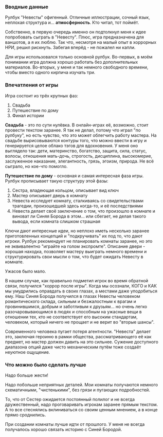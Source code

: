 ### Вводные данные

Рулбук "Невесты" офигенный. Отличные иллюстрации, сочный язык, неплохая структура и... **атмосферность**. Кто читал, тот поймёт.

Собственно, в первую очередь именно он подтолкнул меня к идее попробовать сыграть в "Невесту". Плюс, игра предназначена для ваншотов, а я их люблю. Так что, несмотря на малый опыт в хоррорных НРИ, решил рискнуть. Забегая вперёд - не пожалел ни капли.

Для игры использовался только основной рулбук. Во-первых, в моём понимании игра должна хорошо работать без дополнительных материалов. Во-вторых, у меня и так немного свободного времени, чтобы вместо одного кирпича изучать три.

### Впечатления от игры

Игра состоит из трёх крупных фаз:
1. Свадьба
2. Путешествие по дому
3. Финал истории

**Свадьба** - это по сути нулёвка. В онлайн-играх её, возможно, стоит провести текстом заранее. Я так не делал, потому что играл "по рулбуку", но есть чувство, что это может облегчить работу мастера.
На свадьбе вырисовываются контуры того, что можно ввести в игру и генерируется целое облако тэгов для вдохновения. У меня оно выглядело так: дети, материнство, богатство, защита, сила, статус, волосы, отношения мать-дочь, строгость, дисциплина, высокомерие, заслуженное наказание, элегантность, грязь, эгоизм, природа.
Не всё сыграло, но кое-что помогло.

**Путешествие по дому** - основная и самая интересная фаза игры. Рулбук прописывает такую структуру этой фазы:
1. Сестра, владеющая кольцом, описывает вид ключ
2. Мастер описывает дверь в комнату
3. Невеста исследует комнату, сталкиваясь со свидетельствами трагедии, произошедшей здесь когда-то, и её последствиями
4. Невеста делает своё заключение о том, что произошло в комнате и виноват ли Синяя Борода в этом... или сбегает, не делая такого вывода, если комната слишком страшная

Ключи дают интересные идеи, но неплохо иметь несколько заранее приготовленных концепций и "подкручивать" их под то, что дают игроки. Рулбук рекомендует не планировать комнаты заранее, но это не эквивалентно "играйте на голом экспромте".
Описание двери - хорошая находка, позволяет мастеру выиграть немного времени и структурировать свои мысли о том, что будет ожидать Невесту в комнате.

Ужасов было мало.

В нашем случае, как правильно подметил игрок во время обратной связи, получился "хоррор после игры". Когда мы осознали, КОГО и КАК мы умудрились оправдать в своих глазах, а местами даже уподобиться ему. Наш Синяя Борода получился в глазах Невесты человеком романтического склада, сильным и безжалостным к врагам и провинившимся, добрым и заботливым к друзьям... но очень легко разочаровывающимся в людях и способным на ужасные вещи в отношении тех, кто не соответствует его высоким стандартам, человеком, который ничего не прощает и не верит во "вторые шансы".

Современного человека пугает потеря агентности. "Невеста" делает это, заключая героиню в рамки общества, рассматривающего её как предмет, но мастер должен давить на это сильнее. Сужение доступного диапазона опций даже чисто механическим путём тоже создаёт неуютное ощущение.

### Что можно было сделать лучше

Надо больше жести!

Надо побольше неприятных деталей. Мои комнаты получаются немного схематичными, "чистенькими", без грязи и пугающих подробностей.

То, что от Сестер ожидается постоянный полилог и не всегда дружественный, надо проговаривать игрокам заранее прямым текстом. А то все стеснялись вклиниваться со своим ценным мнением, а в конце прямо сроднились.

При создании комнаты лучше идти от прошлого. У меня не всегда получалось хорошо связать историю с Синей Бородой.
